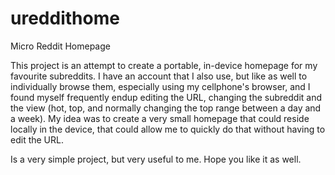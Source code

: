 # ureddithome
Micro Reddit Homepage

This project is an attempt to create a portable, in-device homepage for my favourite subreddits. I have an account that I also use, but like as well to individually browse them, especially using my cellphone's browser, and I found myself frequently endup editing the URL, changing the subreddit and the view (hot, top, and normally changing the top range between a day and a week). My idea was to create a very small homepage that could reside locally in the device, that could allow me to quickly do that without having to edit the URL. 

Is a very simple project, but very useful to me. Hope you like it as well.
